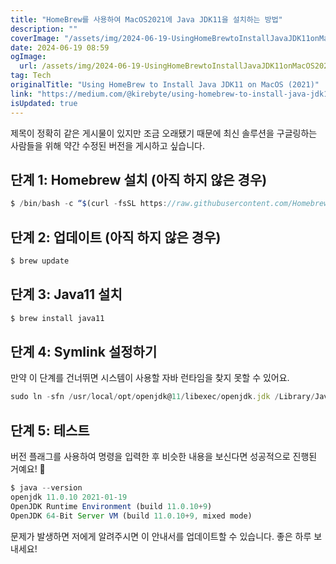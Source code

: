 ```yaml
---
title: "HomeBrew를 사용하여 MacOS2021에 Java JDK11을 설치하는 방법"
description: ""
coverImage: "/assets/img/2024-06-19-UsingHomeBrewtoInstallJavaJDK11onMacOS2021_0.png"
date: 2024-06-19 08:59
ogImage:
  url: /assets/img/2024-06-19-UsingHomeBrewtoInstallJavaJDK11onMacOS2021_0.png
tag: Tech
originalTitle: "Using HomeBrew to Install Java JDK11 on MacOS (2021)"
link: "https://medium.com/@kirebyte/using-homebrew-to-install-java-jdk11-on-macos-2021-4a90aa276f1c"
isUpdated: true
---
```


제목이 정확히 같은 게시물이 있지만 조금 오래됐기 때문에 최신 솔루션을 구글링하는 사람들을 위해 약간 수정된 버전을 게시하고 싶습니다.

## 단계 1: Homebrew 설치 (아직 하지 않은 경우)

```js
$ /bin/bash -c “$(curl -fsSL https://raw.githubusercontent.com/Homebrew/install/HEAD/install.sh)”
```

## 단계 2: 업데이트 (아직 하지 않은 경우)

<!-- cozy-coder - 수평 -->

<ins class="adsbygoogle"
     style="display:block"
     data-ad-client="ca-pub-4877378276818686"
     data-ad-slot="1107185301"
     data-ad-format="auto"
     data-full-width-responsive="true"></ins>

<script>
     (adsbygoogle = window.adsbygoogle || []).push({});
</script>

```js
$ brew update
```

## 단계 3: Java11 설치

```js
$ brew install java11
```

## 단계 4: Symlink 설정하기

<!-- cozy-coder - 수평 -->

<ins class="adsbygoogle"
     style="display:block"
     data-ad-client="ca-pub-4877378276818686"
     data-ad-slot="1107185301"
     data-ad-format="auto"
     data-full-width-responsive="true"></ins>

<script>
     (adsbygoogle = window.adsbygoogle || []).push({});
</script>

만약 이 단계를 건너뛰면 시스템이 사용할 자바 런타임을 찾지 못할 수 있어요.

```js
sudo ln -sfn /usr/local/opt/openjdk@11/libexec/openjdk.jdk /Library/Java/JavaVirtualMachines/openjdk-11.jdk
```

## 단계 5: 테스트

버전 플래그를 사용하여 명령을 입력한 후 비슷한 내용을 보신다면 성공적으로 진행된 거예요! 🙂

<!-- cozy-coder - 수평 -->

<ins class="adsbygoogle"
     style="display:block"
     data-ad-client="ca-pub-4877378276818686"
     data-ad-slot="1107185301"
     data-ad-format="auto"
     data-full-width-responsive="true"></ins>

<script>
     (adsbygoogle = window.adsbygoogle || []).push({});
</script>

```js
$ java --version
openjdk 11.0.10 2021-01-19
OpenJDK Runtime Environment (build 11.0.10+9)
OpenJDK 64-Bit Server VM (build 11.0.10+9, mixed mode)
```

문제가 발생하면 저에게 알려주시면 이 안내서를 업데이트할 수 있습니다. 좋은 하루 보내세요!
